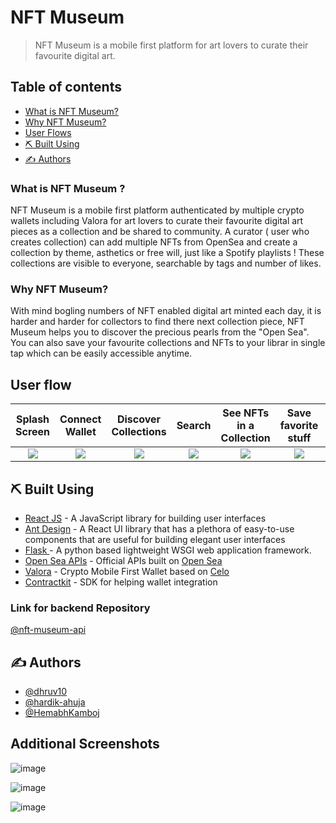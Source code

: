 NFT Museum
===


> NFT Museum is a mobile first platform for art lovers to curate their favourite digital art.

## Table of contents
- [What is  NFT Museum?](#what)
- [Why  NFT Museum?](#why)
- [User Flows](#user_flows)
- [⛏️ Built Using](#built_using)
- [✍️ Authors](#authors)


###  What is NFT Museum ? <a name = "what"></a>

NFT Museum is a mobile first platform authenticated by multiple crypto wallets including Valora for art lovers to curate their favourite digital art pieces as a collection and be shared to community. A curator ( user who creates collection) can add multiple NFTs from OpenSea and create a collection by theme, asthetics or free will, just like a Spotify playlists !
These collections are visible to everyone, searchable by tags and number of likes.

###  Why NFT Museum? <a name = "why"></a>

With mind bogling numbers of NFT enabled digital art minted each day, it is harder and harder for collectors to find there next collection piece, NFT Museum helps you to discover the precious pearls from the "Open Sea".
You can also save your favourite collections and NFTs to your librar in single tap which can be easily accessible anytime.

## User flow <a name = "user_flows"></a>

Splash Screen |  Connect Wallet |  Discover Collections | Search | See NFTs in a Collection | Save favorite stuff | Publish your own Collections
:-------------------------:|:-------------------------:|:-------------------------:|:-------------------------:|:-------------------------:|:-------------------------:| :-------------------------:|
![](https://user-images.githubusercontent.com/32517802/114796149-d0a04700-9dad-11eb-9ee2-fde847c8647a.png)  |  ![](https://user-images.githubusercontent.com/32517802/114796167-e150bd00-9dad-11eb-9b59-81dd67d5105d.png) | ![](https://user-images.githubusercontent.com/32517802/114797721-68536480-9db1-11eb-9c6a-6674af7df832.png) | ![](https://user-images.githubusercontent.com/32517802/114797730-70130900-9db1-11eb-8a84-cd5510f12ff6.png) | ![](https://user-images.githubusercontent.com/32517802/114797741-76a18080-9db1-11eb-9aed-05897fb6f667.png) | ![](https://user-images.githubusercontent.com/32517802/114797757-7d2ff800-9db1-11eb-8fb3-0bd3d3b42243.png) | ![](https://user-images.githubusercontent.com/32517802/114797797-9173f500-9db1-11eb-9764-962e58427895.png)

## ⛏️ Built Using <a name = "built_using"></a>

-   [React JS](https://reactjs.org/) - A JavaScript library for building user interfaces
-   [Ant Design](https://ant.design//) - A React UI library that has a plethora of easy-to-use components that are useful for building elegant user interfaces
-   [Flask ](https://palletsprojects.com/p/flask/) - A python based lightweight WSGI web application framework.
-   [Open Sea APIs](https://docs.opensea.io/reference) - Official APIs built on [Open Sea](https://https://opensea.io/)
-   [Valora](https://valoraapp.com/) - Crypto Mobile First Wallet based on [Celo](https://celo.org/)
-   [Contractkit](https://github.com/celo-tools/use-contractkit/) - SDK for helping wallet integration

### Link for backend Repository
[@nft-museum-api](https://github.com/HemabhKamboj/nft-museum-api)
## ✍️ Authors <a name = "authors"></a>
-   [@dhruv10](https://github.com/dhruv10)
-   [@hardik-ahuja](https://github.com/hardik-ahuja)
-   [@HemabhKamboj](https://github.com/HemabhKamboj)

## Additional Screenshots


![image](https://user-images.githubusercontent.com/32517802/114797773-84570600-9db1-11eb-8c59-753da79e474b.png)

![image](https://user-images.githubusercontent.com/32517802/114797786-8b7e1400-9db1-11eb-8c87-7e477bd55800.png)

![image](https://user-images.githubusercontent.com/32517802/114797811-99cc3000-9db1-11eb-8f43-352abe723451.png)

